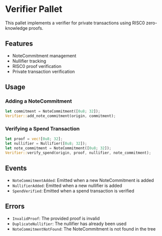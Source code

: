 # Verifier Pallet

This pallet implements a verifier for private transactions using RISC0 zero-knowledge proofs.

## Features

- NoteCommitment management
- Nullifier tracking
- RISC0 proof verification
- Private transaction verification

## Usage

### Adding a NoteCommitment

```rust
let commitment = NoteCommitment([0u8; 32]);
Verifier::add_note_commitment(origin, commitment);
```

### Verifying a Spend Transaction

```rust
let proof = vec![0u8; 32];
let nullifier = Nullifier([0u8; 32]);
let note_commitment = NoteCommitment([0u8; 32]);
Verifier::verify_spend(origin, proof, nullifier, note_commitment);
```

## Events

- `NoteCommitmentAdded`: Emitted when a new NoteCommitment is added
- `NullifierAdded`: Emitted when a new nullifier is added
- `SpendVerified`: Emitted when a spend transaction is verified

## Errors

- `InvalidProof`: The provided proof is invalid
- `DuplicateNullifier`: The nullifier has already been used
- `NoteCommitmentNotFound`: The NoteCommitment is not found in the tree
